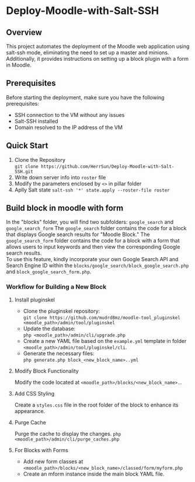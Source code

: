 # Deploy-Moodle-with-Salt-SSH

## Overview
This project automates the deployment of the Moodle web application using salt-ssh mode, eliminating the need to set up a master and minions. Additionally, it provides instructions on setting up a block plugin with a form in Moodle.

## Prerequisites
Before starting the deployment, make sure you have the following prerequisites:

- SSH connection to the VM without any issues
- Salt-SSH installed
- Domain resolved to the IP address of the VM

## Quick Start
1. Clone the Repository  
`git clone https://github.com/HerrSun/Deploy-Moodle-with-Salt-SSH.git`
3. Write down server info into `roster` file
2. Modify the parameters enclosed by `<>` in pillar folder
4. Aplly Salt state
 `salt-ssh '*' state.apply --roster-file roster`

## Build block in moodle with form
In the "blocks" folder, you will find two subfolders: `google_search` and `google_search_form` The `google_search`  folder contains the code for a block that displays Google search results for "Moodle Block." The `google_search_form` folder contains the code for a block with a form that allows users to input keywords and then view the corresponding Google search results.   
To use this feature, kindly incorporate your own Google Search API and Search Engine ID within the `blocks/google_search/block_google_search.php` and `block_google_search_form.php`.

### Workflow for Building a New Block
1. Install pluginskel
    - Clone the pluginskel repository:  
    `git clone https://github.com/mudrd8mz/moodle-tool_pluginskel <moodle_path>/admin/tool/pluginskel`
    - Update the database:  
    `php <moodle_path>/admin/cli/upgrade.php`
    - Create a new YAML file based on the `example.yml` template in folder  
    `<moodle_path>/admin/tool/pluginskel/cli`.
    - Generate the necessary files:  
    `php generate.php block_<new_block_name>..yml`
2. Modify Block Functionality

    Modify the code located at `<moodle_path>/blocks/<new_block_name>.`.

3. Add CSS Styling

    Create a `styles.css` file in the root folder of the block to enhance its appearance.
4. Purge Cache

    Purge the cache to display the changes.
    `php <moodle_path>/admin/cli/purge_caches.php`
5. For Blocks with Forms

    - Add new form classes at
    `<moodle_path>/blocks/<new_block_name>/classed/form/myform.php`
    - Create an mform instance inside the main block YAML file.
